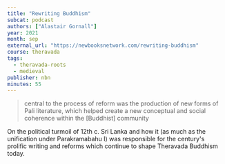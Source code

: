 ```yaml
---
title: "Rewriting Buddhism"
subcat: podcast
authors: ["Alastair Gornall"]
year: 2021
month: sep
external_url: "https://newbooksnetwork.com/rewriting-buddhism"
course: theravada
tags: 
  - theravada-roots
  - medieval
publisher: nbn
minutes: 55
---
```


> central to the process of reform was the production of new forms of Pali literature, which helped create a new conceptual and social coherence within the [Buddhist] community

On the political turmoil of 12th c. Sri Lanka and how it (as much as the unification under Parakramabahu I) was responsible for the century's prolific writing and reforms which continue to shape Theravada Buddhism today.

